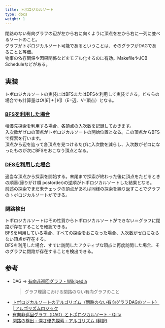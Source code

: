 ```yaml
---
title: トポロジカルソート
type: docs
weight: 1
---
```


閉路のない有向グラフの辺が左から右に向くように頂点を左から右に一列に並べるソートのこと。  
グラフがトポロジカルソート可能であるということは、そのグラフがDAGであることと等価。  
物事の依存関係や因果関係などをモデル化するのに有効。MakefileやJOB Scheduleなどがある。  

## 実装

トポロジカルソートの実装にはBFSまたはDFSを利用して実装できる。どちらの場合でも計算量は$O(|E|+|V|)$（E=辺、V=頂点）となる。  

### [BFSを利用した場合](https://go.dev/play/p/1t_DMTaMrNy)

幅優先探索を利用する場合、各頂点の入次数を記録しておきます。  
入次数がゼロの頂点がトポロジカルソートの開始位置となる。この頂点からBFSで探索を行います。  
頂点から辺を辿って各頂点を見つけるたびに入次数を減らし、入次数がゼロになったものが次にBFSをおこなう頂点となる。  

### [DFSを利用した場合](https://go.dev/play/p/fjgrA_HEhHH)

適当な頂点から探索を開始する。末尾まで探索が終わった後に頂点をたどるときの順番(帰りがけ順 postorder)の逆順がトポロジカルソートした結果となる。  
前述の探索でまだ未チェックの頂点があれば同様の探索を繰り返すことでグラフのトポロジカルソートができる。  

### 閉路検出

トポロジカルソートはその性質からトポロジカルソートができない＝グラフに閉路が存在することを確認できる。  
BFSを利用している場合、すべての探索をおこなった場合、入次数がゼロにならない頂点が存在する。  
DFSを利用した場合、すでに訪問したアクティブな頂点に再度訪問した場合、そのグラフに閉路が存在することを検出できる。  

## 参考

- DAG → [有向非巡回グラフ - Wikipedia](https://ja.wikipedia.org/wiki/%E6%9C%89%E5%90%91%E9%9D%9E%E5%B7%A1%E5%9B%9E%E3%82%B0%E3%83%A9%E3%83%95)  
  > グラフ理論における閉路のない有向グラフのこと
- [トポロジカルソートのアルゴリズム（閉路のない有向グラフDAGのソート） | アルゴリズムロジック](https://algo-logic.info/topological-sort/)
- [有向非巡回グラフ（DAG）とトポロジカルソート - Qiita](https://qiita.com/maebaru/items/5b6cb981777624ab843c)
- [閉路の検出 - 深さ優先探索 - アルゴリズム (翻訳)](https://inzkyk.xyz/algorithms/depth_first_search/detecting_cycles/)
